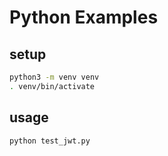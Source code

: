# Python Examples

## setup
```bash
python3 -m venv venv
. venv/bin/activate
```

## usage
```bash
python test_jwt.py
```